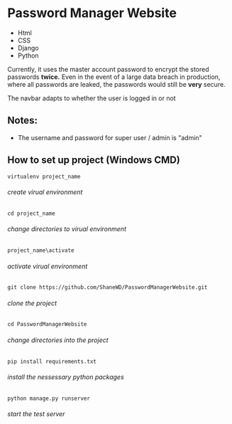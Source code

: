 # Password Manager Website
- Html
- CSS
- Django
- Python

Currently, it uses the master account password to encrypt the stored passwords **twice.** Even in the event of a large data breach in production, where all passwords are leaked, the passwords would still be **very** secure. 

The navbar adapts to whether the user is logged in or not

## Notes:
- The username and password for super user / admin is "admin"

## How to set up project (Windows CMD)
```
virtualenv project_name
```
###### create virual environment 
```
cd project_name
```
###### change directories to virual environment 
```
project_name\activate
```
###### activate virual environment 
```
git clone https://github.com/ShaneWD/PasswordManagerWebsite.git
```
###### clone the project
```
cd PasswordManagerWebsite
```
###### change directories into the project
```
pip install requirements.txt
```
###### install the nessessary python packages
```
python manage.py runserver
```
###### start the test server 
